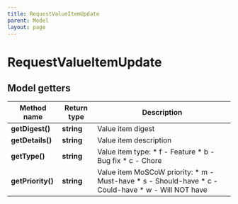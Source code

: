 ```yaml
---
title: RequestValueItemUpdate
parent: Model
layout: page
---
```


# RequestValueItemUpdate

## Model getters

Method name | Return type | Description
------------ | ------------- | -------------
**getDigest()** | **string** | Value item digest
**getDetails()** | **string** | Value item description
**getType()** | **string** | Value item type:  * f - Feature  * b - Bug fix  * c - Chore
**getPriority()** | **string** | Value item MoSCoW priority:  * m - Must-have  * s - Should-have  * c - Could-have  * w - Will NOT have

